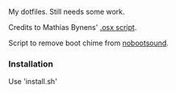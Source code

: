 My dotfiles. Still needs some work.

Credits to Mathias Bynens' [.osx script](https://github.com/mathiasbynens/dotfiles/blob/master/.osx).

Script to remove boot chime from [nobootsound](https://github.com/teored90/nobootsound).

### Installation

Use 'install.sh'
